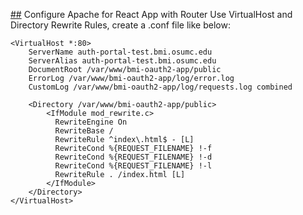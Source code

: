 [##](##) Configure Apache for React App with Router
Use VirtualHost and Directory Rewrite Rules, create a <site>.conf file like below:
```
<VirtualHost *:80>
    ServerName auth-portal-test.bmi.osumc.edu
    ServerAlias auth-portal-test.bmi.osumc.edu
    DocumentRoot /var/www/bmi-oauth2-app/public
    ErrorLog /var/www/bmi-oauth2-app/log/error.log
    CustomLog /var/www/bmi-oauth2-app/log/requests.log combined

    <Directory /var/www/bmi-oauth2-app/public>
        <IfModule mod_rewrite.c>
          RewriteEngine On
          RewriteBase /
          RewriteRule ^index\.html$ - [L]
          RewriteCond %{REQUEST_FILENAME} !-f
          RewriteCond %{REQUEST_FILENAME} !-d
          RewriteCond %{REQUEST_FILENAME} !-l
          RewriteRule . /index.html [L]
        </IfModule>
    </Directory>
</VirtualHost>
```
